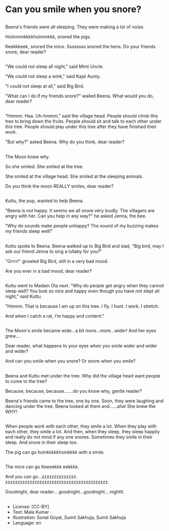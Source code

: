 # Can you smile when you snore?

##
Beena's friends were all sleeping. They were making a lot of noise.

Hoiinnnnkkkkhoinnnkkk, snored the pigs.

Keekkkeek, snored the mice. Ssssssss snored the hens. Do your friends snore, dear reader?

##
"We could not sleep all night," said Minti Uncle.

"We could not sleep a wink," said Kajal Aunty.

"I could not sleep at all," said Big Bird.

"What can I do if my friends snore?" wailed Beena. What would you do, dear reader?

##
"Hmmm. Haa. Uh-hmmm," said the village head. People should climb this tree to bring down the fruits. People should sit and talk to each other under this tree. People should play under this tree after they have finished their work.

"But why?" asked Beena. Why do you think, dear reader?

##
The Moon knew why.

So she smiled. She smiled at the tree.

She smiled at the village head. She smiled at the sleeping animals.

Do you think the moon REALLY smiles, dear reader?

##
Kuttu, the pup, wanted to help Beena.

"Beena is not happy. It seems we all snore very loudly. The villagers are angry with her. Can you help in any way?" he asked Jenna, the bee.

"Why do sounds make people unhappy? The sound of my buzzing makes my friends sleep well!"

##
Kuttu spoke to Beena. Beena walked up to Big Bird and siad, "Big bird, may I ask our friend Jenna to sing a lullaby for you?"

"Grrrr!" growled Big Bird, still in a very bad mood.

Are you ever in a bad mood, dear reader?

##
Kuttu went to Madam Ola next. "Why do people get angry when they cannot sleep well? You look so nice and happy even though you have not slept all night," said Kuttu.

"Hmmm. That is because I am up on this tree. I fly. I hunt. I work. I stretch.

And when I catch a rat, I'm happy and content."

##
The Moon's smile became wide...a bit more...more...wider! And her eyes grew....

Dear reader, what happens to your eyes when you smile wider and wider and wider?

And can you smile when you snore? Or snore when you smile?

##
Beena and Kuttu met under the tree. Why did the village head want people to come to the tree?

Because, because, because.......do you know why, gentle reader?

Beena's friends came to the tree, one by one. Soon, they were laughing and dancing under the tree. Beena looked at them and......aha! She knew the WHY!

##
When people work with each other, they smile a lot. When they play with each other, they smile a lot. And then, when they sleep, they sleep happily and really do not mind if any one snores. Sometimes they smile in their sleep. And snore in their sleep too.

The pig can go hoinkkkkkhoinkkkk with a smile.

##
The mice can go Keeeekkk eekkkk.

And you can go...zzzzzzzzzzzzzz. zzzzzzzzzzzzzzzzzzzzzzzzzzzzzzzzzzzzzzzzzz.

Goodnight, dear reader... goodnight...goodnight....nighttt.

##
* License: [CC-BY]
* Text: Mala Kumar
* Illustration: Sonal Goyal, Sumit Sakhuja, Sumit Sakhuja
* Language: en
